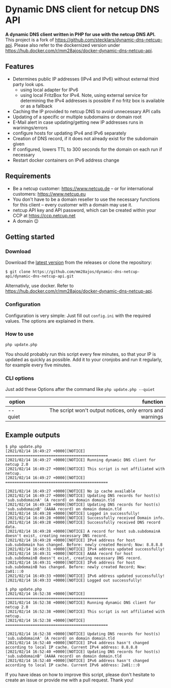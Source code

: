# Dynamic DNS client for netcup DNS API
**A dynamic DNS client written in PHP for use with the netcup DNS API.** This project is a fork of https://github.com/stecklars/dynamic-dns-netcup-api. Please also refer to the dockernized version under https://hub.docker.com/r/mm28ajos/docker-dynamic-dns-netcup-api.

## Features
* Determines public IP addresses (IPv4 and IPv6) without external third party look ups.
    * using local adapter for IPv6
    * using local FritzBox for IPv4. Note, using external service for determining the IPv4 addresses is possible if no fritz box is available or as a fallback
* Caching the IP provided to netcup DNS to avoid unnecessary API calls
* Updating of a specific or multiple subdomains or domain root
* E-Mail alert in case updating/getting new IP addresses runs in warinings/errors
* configure hosts for updating IPv4 and IPv6 separately
* Creation of DNS record, if it does not already exist for the subdomain given
* If configured, lowers TTL to 300 seconds for the domain on each run if necessary
* Restart docker containers on IPv6 address change

## Requirements
* Be a netcup customer: https://www.netcup.de – or for international customers: https://www.netcup.eu
* You don't have to be a domain reseller to use the necessary functions for this client – every customer with a domain may use it.
* netcup API key and API password, which can be created within your CCP at https://ccp.netcup.net
* A domain :wink:

## Getting started
### Download
Download the [latest version](https://github.com/mm28ajos/dynamic-dns-netcup-api/releases/latest) from the releases or clone the repository:

`$ git clone https://github.com/mm28ajos/dynamic-dns-netcup-api/dynamic-dns-netcup-api.git`

Alternativly, use docker. Refer to https://hub.docker.com/r/mm28ajos/docker-dynamic-dns-netcup-api.

### Configuration
Configuration is very simple: Just fill out `config.ini` with the required values. The options are explained in there.

### How to use
`php update.php`

You should probably run this script every few minutes, so that your IP is updated as quickly as possible. Add it to your cronjobs and run it regularly, for example every five minutes.

### CLI options
Just add these Options after the command like `php update.php --quiet`

| option        | function                                                  |
| ------------- |----------------------------------------------------------:|
| --quiet       | The script won't output notices, only errors and warnings |

## Example outputs
```
$ php update.php
[2021/02/14 16:49:27 +0000][NOTICE] =============================================
[2021/02/14 16:49:27 +0000][NOTICE] Running dynamic DNS client for netcup 2.0
[2021/02/14 16:49:27 +0000][NOTICE] This script is not affiliated with netcup.
[2021/02/14 16:49:27 +0000][NOTICE] =============================================

[2021/02/14 16:49:27 +0000][NOTICE] No ip cache available
[2021/02/14 16:49:27 +0000][NOTICE] Updating DNS records for host(s) 'sub.subdomainA' (A record) on domain domain.tld
[2021/02/14 16:49:28 +0000][NOTICE] Updating DNS records for host(s) 'sub.subdomainB' (AAAA record) on domain domain.tld
[2021/02/14 16:49:28 +0000][NOTICE] Logged in successfully!
[2021/02/14 16:49:28 +0000][NOTICE] Successfully received Domain info.
[2021/02/14 16:49:28 +0000][NOTICE] Successfully received DNS record data.
[2021/02/14 16:49:28 +0000][NOTICE] A record for host sub.subdomainA doesn't exist, creating necessary DNS record.
[2021/02/14 16:49:28 +0000][NOTICE] IPv4 address for host sub.subdomain has changed. Before: newly created Record; Now: 8.8.8.8
[2021/02/14 16:49:31 +0000][NOTICE] IPv4 address updated successfully!
[2021/02/14 16:49:31 +0000][NOTICE] AAAA record for host sub.subdomainB doesn't exist, creating necessary DNS record.
[2021/02/14 16:49:31 +0000][NOTICE] IPv6 address for host sub.subdomainB has changed. Before: newly created Record; Now: 2a01:::0
[2021/02/14 16:49:33 +0000][NOTICE] IPv6 address updated successfully!
[2021/02/14 16:49:33 +0000][NOTICE] Logged out successfully!
```
```
$ php update.php
[2021/02/14 16:52:38 +0000][NOTICE] =============================================
[2021/02/14 16:52:38 +0000][NOTICE] Running dynamic DNS client for netcup 2.0
[2021/02/14 16:52:38 +0000][NOTICE] This script is not affiliated with netcup.
[2021/02/14 16:52:38 +0000][NOTICE] =============================================

[2021/02/14 16:52:38 +0000][NOTICE] Updating DNS records for host(s) 'sub.subdomainA' (A record) on domain domain.tld
[2021/02/14 16:52:40 +0000][NOTICE] IPv4 address hasn't changed according to local IP cache. Current IPv4 address: 8.8.8.8
[2021/02/14 16:52:40 +0000][NOTICE] Updating DNS records for host(s) 'sub.subdomainB' (AAAA record) on domain domain.tld
[2021/02/14 16:52:40 +0000][NOTICE] IPv6 address hasn't changed according to local IP cache. Current IPv6 address: 2a01:::0
```

If you have ideas on how to improve this script, please don't hesitate to create an issue or provide me with a pull request. Thank you!
